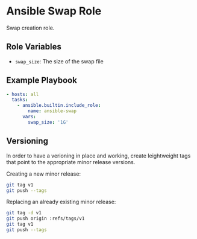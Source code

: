 Ansible Swap Role
=================

Swap creation role.

## Role Variables

- `swap_size`: The size of the swap file

## Example Playbook

```yaml
- hosts: all
  tasks:
    - ansible.builtin.include_role:
        name: ansible-swap
      vars:
        swap_size: '1G'
```

## Versioning

In order to have a verioning in place and working, create leightweight tags that point to the appropriate minor release versions.

Creating a new minor release:

```bash
git tag v1
git push --tags
```

Replacing an already existing minor release:

```bash
git tag -d v1
git push origin :refs/tags/v1
git tag v1
git push --tags
```
